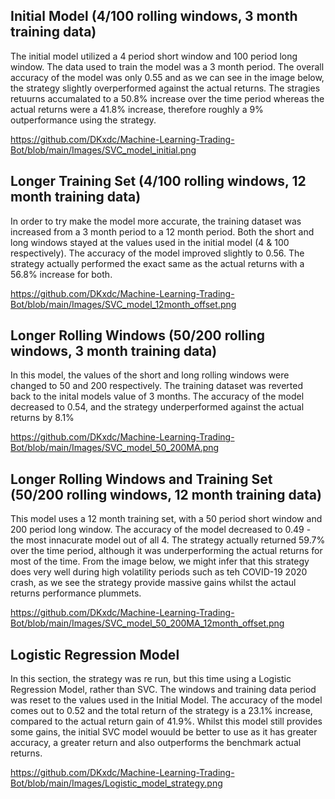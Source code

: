 ## Initial Model (4/100 rolling windows, 3 month training data)

The initial model utilized a 4 period short window and 100 period long window. The data used to train the model was a 3 month period. The overall accuracy of the model was only 0.55 and as we can see in the image below, the strategy slightly overperformed against the actual returns. The stragies retuurns accumalated to a 50.8% increase over the time period whereas the actual returns were a 41.8% increase, therefore roughly a 9% outperformance using the strategy.

https://github.com/DKxdc/Machine-Learning-Trading-Bot/blob/main/Images/SVC_model_initial.png


## Longer Training Set (4/100 rolling windows, 12 month training data)

In order to try make the model more accurate, the training dataset was increased from a 3 month period to a 12 month period. Both the short and long windows stayed at the values used in the initial model (4 & 100 respectively). The accuracy of the model improved slightly to 0.56. The strategy actually performed the exact same as the actual returns with a 56.8% increase for both.

https://github.com/DKxdc/Machine-Learning-Trading-Bot/blob/main/Images/SVC_model_12month_offset.png

## Longer Rolling Windows (50/200 rolling windows, 3 month training data)

In this model, the values of the short and long rolling windows were changed to 50 and 200 respectively. The training dataset was reverted back to the inital models value of 3 months. 
The accuracy of the model decreased to 0.54, and the strategy underperformed against the actual returns by 8.1%

https://github.com/DKxdc/Machine-Learning-Trading-Bot/blob/main/Images/SVC_model_50_200MA.png

## Longer Rolling Windows and Training Set (50/200 rolling windows, 12 month training data)

This model uses a 12 month training set, with a 50 period short window and 200 period long window. The accuracy of the model decreased to 0.49 - the most innacurate model out of all 4. The strategy actually returned 59.7% over the time period, although it was underperforming the actual returns for most of the time. From the image below, we might infer that this strategy does very well during high volatility periods such as teh COVID-19 2020 crash, as we see the strategy provide massive gains whilst the actaul returns performance plummets.

https://github.com/DKxdc/Machine-Learning-Trading-Bot/blob/main/Images/SVC_model_50_200MA_12month_offset.png

## Logistic Regression Model

In this section, the strategy was re run, but this time using a Logistic Regression Model, rather than SVC. The windows and training data period was reset to the values used in the Initial Model.
The accuracy of the model comes out to 0.52 and the total return of the strategy is a 23.1% increase, compared to the actual return gain of 41.9%. Whilst this model still provides some gains, the initial SVC model wouuld be better to use as it has greater accuracy, a greater return and also outperforms the benchmark actual returns.

https://github.com/DKxdc/Machine-Learning-Trading-Bot/blob/main/Images/Logistic_model_strategy.png